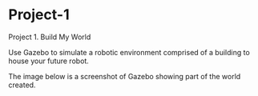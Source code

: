 # Project-1
Project 1. Build My World

Use Gazebo to simulate a robotic environment comprised of a building to house your future robot.

The image below is a screenshot of Gazebo showing part of the world created.

